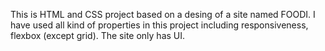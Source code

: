 This is HTML and CSS project based on a desing of a site named FOODI.
I have used all kind of properties in this project including responsiveness, flexbox (except grid).
The site only has UI.
